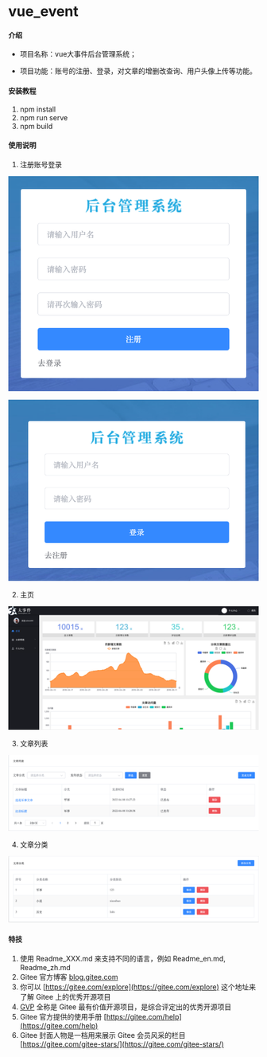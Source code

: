 # vue_event

#### 介绍
- 项目名称：vue大事件后台管理系统；

- 项目功能：账号的注册、登录，对文章的增删改查询、用户头像上传等功能。


#### 安装教程

1.  npm install
2.  npm run serve
3.  npm build

#### 使用说明

1.  注册账号登录

![注册](src/assets/images/iShot_2022-06-07_12.00.30.png)

![登录](src/assets/images/iShot_2022-06-07_12.00.19.png)

2.  主页

![主页](src/assets/images/iShot_2022-06-07_12.01.10.png)

3. 文章列表

![输入图片说明](src/assets/images/iShot_2022-06-08_17.31.29.png)

4. 文章分类

![输入图片说明](src/assets/images/iShot_2022-06-08_17.31.19.png)


#### 特技

1.  使用 Readme\_XXX.md 来支持不同的语言，例如 Readme\_en.md, Readme\_zh.md
2.  Gitee 官方博客 [blog.gitee.com](https://blog.gitee.com)
3.  你可以 [https://gitee.com/explore](https://gitee.com/explore) 这个地址来了解 Gitee 上的优秀开源项目
4.  [GVP](https://gitee.com/gvp) 全称是 Gitee 最有价值开源项目，是综合评定出的优秀开源项目
5.  Gitee 官方提供的使用手册 [https://gitee.com/help](https://gitee.com/help)
6.  Gitee 封面人物是一档用来展示 Gitee 会员风采的栏目 [https://gitee.com/gitee-stars/](https://gitee.com/gitee-stars/)

